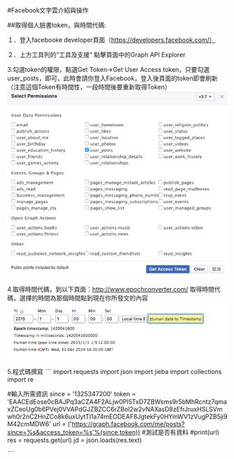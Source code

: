 #Facebook文字雲介紹與操作



##取得個人臉書token，與時間代碼:

１．登入facebooke developer頁面（https://developers.facebook.com/）

２．上方工具列的“工具及支援“ 點擊頁面中的Graph API Explorer

3.勾選token的權限，點選Get Token->Get User Access token，只要勾選user_posts，即可，此時會請你登入Facebook，登入後頁面的token即會刷新（注意這個Token有時間性，一段時間後要重新取得Token）
![](https://raw.githubusercontent.com/xxxxsars/Facebook_analysis/master/pic/token_acess.png)


4.取得時間代碼，到以下頁面：http://www.epochconverter.com/ 取得時間代碼，選擇的時間為那個時間點到現在你所發文的內容
![](https://github.com/xxxxsars/Facebook_analysis/blob/master/pic/time.png?raw=true)


5.程式碼撰寫
ˋˋˋ
import requests
import json
import jieba
import collections
import re

#輸入所需資訊
since = '1325347200'
token = 'EAACEdEose0cBAJPq3aCZA4F2ALjw0PI5TxD7ZBWsms9r5bMhRcntz7qmaxZCeoUg0b6PVej0VVAPdGJZBZCC6rZBol2w2vNAXasD8zEfrJruxHSLSVmwh0r2nC2HnZCo8k6uxUytTI1a74mEODEAF8JgtekFy0HYmWV1zVugPZB5ji9M42cmMDW6'
url = ('https://graph.facebook.com/me/posts?since=%s&access_token=%s'%(since,token))
#測試是否有資料
#print(url)
res = requests.get(url)
jd = json.loads(res.text)

ˋˋˋ
